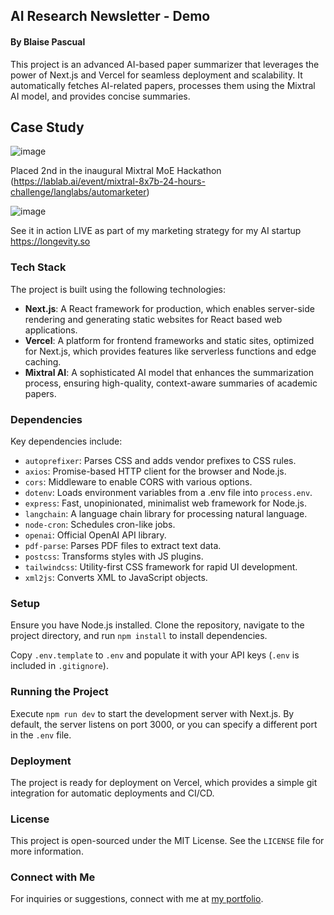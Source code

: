 ## AI Research Newsletter - Demo
#### By Blaise Pascual

This project is an advanced AI-based paper summarizer that leverages the power of Next.js and Vercel for seamless deployment and scalability. It automatically fetches AI-related papers, processes them using the Mixtral AI model, and provides concise summaries.

## Case Study
![image](https://github.com/AGI-CEO/mixtralmarketer/assets/29067169/ed72ee3a-6078-4a92-b7a1-d2c16942a352)

Placed 2nd in the inaugural Mixtral MoE Hackathon 
(https://lablab.ai/event/mixtral-8x7b-24-hours-challenge/langlabs/automarketer)

![image](https://github.com/AGI-CEO/mixtralmarketer/assets/29067169/0d84d4ca-daef-4920-9811-c8418989339c)

See it in action LIVE as part of my marketing strategy for my AI startup https://longevity.so


### Tech Stack

The project is built using the following technologies:

- **Next.js**: A React framework for production, which enables server-side rendering and generating static websites for React based web applications.
- **Vercel**: A platform for frontend frameworks and static sites, optimized for Next.js, which provides features like serverless functions and edge caching.
- **Mixtral AI**: A sophisticated AI model that enhances the summarization process, ensuring high-quality, context-aware summaries of academic papers.

### Dependencies

Key dependencies include:

- `autoprefixer`: Parses CSS and adds vendor prefixes to CSS rules.
- `axios`: Promise-based HTTP client for the browser and Node.js.
- `cors`: Middleware to enable CORS with various options.
- `dotenv`: Loads environment variables from a .env file into `process.env`.
- `express`: Fast, unopinionated, minimalist web framework for Node.js.
- `langchain`: A language chain library for processing natural language.
- `node-cron`: Schedules cron-like jobs.
- `openai`: Official OpenAI API library.
- `pdf-parse`: Parses PDF files to extract text data.
- `postcss`: Transforms styles with JS plugins.
- `tailwindcss`: Utility-first CSS framework for rapid UI development.
- `xml2js`: Converts XML to JavaScript objects.

### Setup

Ensure you have Node.js installed. Clone the repository, navigate to the project directory, and run `npm install` to install dependencies.

Copy `.env.template` to `.env` and populate it with your API keys (`.env` is included in `.gitignore`).

### Running the Project

Execute `npm run dev` to start the development server with Next.js. By default, the server listens on port 3000, or you can specify a different port in the `.env` file.

### Deployment

The project is ready for deployment on Vercel, which provides a simple git integration for automatic deployments and CI/CD.

### License

This project is open-sourced under the MIT License. See the `LICENSE` file for more information.

### Connect with Me

For inquiries or suggestions, connect with me at [my portfolio](https://bio.blaisep.com).

